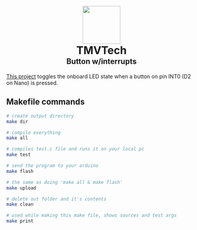 <h1 align="center">
  <br>
  <a href="https://www.tmvtech.com/">
    <img width=100px height=100px src="https://www.tmvtech.com/wp-content/uploads/2024/05/net.svg">
  </a>
  <br>
    <b>TMVTech</b>
  <br>
  <sub><sup><b>Button w/interrupts</b></sup></sub>
  <br>
</h1>

[This project](https://www.tmvtech.com/baremetal-arduino-button-with-interrupts/) toggles the onboard LED state when a button on pin INT0 (D2 on Nano) is pressed.

## Makefile commands

```sh
# create output directory
make dir

# compile everything
make all

# compiles test.c file and runs it on your local pc
make test

# send the program to your arduino
make flash

# the same as doing 'make all & make flash'
make upload

# delete out folder and it's contents
make clean

# used while making this make file, shows sources and test args
make print
```